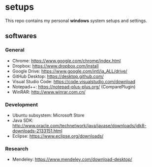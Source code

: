 # setups
This repo contains my personal **windows** system setups and settings. 
## softwares
### General
* Chrome: https://www.google.com/chrome/index.html
* Dropbox: https://www.dropbox.com/install
* Google Drive: https://www.google.com/intl/ja_ALL/drive/
* GitHub Desktop: https://desktop.github.com/
* Visual Studio Code: https://code.visualstudio.com/download 
* Notepad++: https://notepad-plus-plus.org/ (ComparePlugin)
* WinRAR: http://www.winrar.com.cn/
### Development
* Ubuntu subsystem: Microsoft Store
* Java SDK: http://www.oracle.com/technetwork/java/javase/downloads/jdk8-downloads-2133151.html
* Eclipse: https://www.eclipse.org/downloads/
### Research
* Mendeley: https://www.mendeley.com/download-desktop/